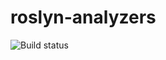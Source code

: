 # roslyn-analyzers

![Build status](https://eduardomserrano.visualstudio.com/_apis/public/build/definitions/e575bb72-927b-4cb5-aabf-df6415768b5b/31/badge)


